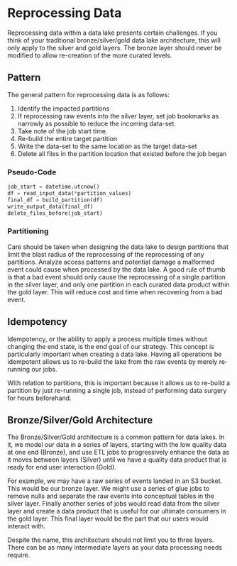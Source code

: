 # Reprocessing Data

Reprocessing data within a data lake presents certain challenges. If you think of your traditional bronze/silver/gold data lake architecture, this will only apply to the silver and gold layers. The bronze layer should never be modified to allow re-creation of the more curated levels.

## Pattern

The general pattern for reprocessing data is as follows:

1. Identify the impacted partitions
1. If reprocessing raw events into the silver layer, set job bookmarks as narrowly as possible to reduce the incoming data-set.
1. Take note of the job start time.
1. Re-build the entire target partition
1. Write the data-set to the same location as the target data-set
1. Delete all files in the partition location that existed before the job began

### Pseudo-Code

```Python
job_start = datetime.utcnow()
df = read_input_data(*partition_values)
final_df = build_partition(df)
write_output_data(final_df)
delete_files_before(job_start)
```
### Partitioning

Care should be taken when designing the data lake to design partitions that limit the blast radius of the reprocessing of the reprocessing of any partitions. Analyze access patterns and potential damage a malformed event could cause when processed by the data lake. A good rule of thumb is that a bad event should only cause the reprocessing of a single partition in the silver layer, and only one partition in each curated data product within the gold layer. This will reduce cost and time when recovering from a bad event.

## Idempotency

Idempotency, or the ability to apply a process multiple times without changing the end state, is the end goal of our strategy. This concept is particularly important when creating a data lake. Having all operations be idempotent allows us to re-build the lake from the raw events by merely re-running our jobs. 

With relation to partitions, this is important because it allows us to re-build a partition by just re-running a single job, instead of performing data surgery for hours beforehand.

## Bronze/Silver/Gold Architecture

The Bronze/Silver/Gold architecture is a common pattern for data lakes. In it, we model our data in a series of layers, starting with the low quality data at one end (Bronze), and use ETL jobs to progressively enhance the data as it moves between layers (Silver) until we have a quality data product that is ready for end user interaction (Gold).

For example, we may have a raw series of events landed in an S3 bucket. This would be our bronze layer. We might use a series of glue jobs to remove nulls and separate the raw events into conceptual tables in the silver layer. Finally another series of jobs would read data from the silver layer and create a data product that is useful for our ultimate consumers in the gold layer. This final layer would be the part that our users would interact with.

Despite the name, this architecture should not limit you to three layers. There can be as many intermediate layers as your data processing needs require.
